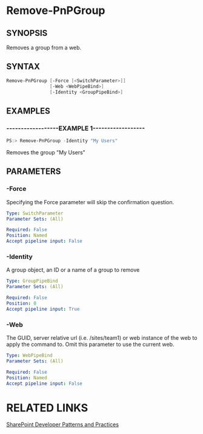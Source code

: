 # Remove-PnPGroup

## SYNOPSIS
Removes a group from a web.

## SYNTAX 

```powershell
Remove-PnPGroup [-Force [<SwitchParameter>]]
                [-Web <WebPipeBind>]
                [-Identity <GroupPipeBind>]
```

## EXAMPLES

### ------------------EXAMPLE 1------------------
```powershell
PS:> Remove-PnPGroup -Identity "My Users"
```

Removes the group "My Users"

## PARAMETERS

### -Force
Specifying the Force parameter will skip the confirmation question.

```yaml
Type: SwitchParameter
Parameter Sets: (All)

Required: False
Position: Named
Accept pipeline input: False
```

### -Identity
A group object, an ID or a name of a group to remove

```yaml
Type: GroupPipeBind
Parameter Sets: (All)

Required: False
Position: 0
Accept pipeline input: True
```

### -Web
The GUID, server relative url (i.e. /sites/team1) or web instance of the web to apply the command to. Omit this parameter to use the current web.

```yaml
Type: WebPipeBind
Parameter Sets: (All)

Required: False
Position: Named
Accept pipeline input: False
```

# RELATED LINKS

[SharePoint Developer Patterns and Practices](http://aka.ms/sppnp)